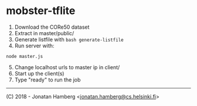 # mobster-tflite

1) Download the CORe50 dataset
2) Extract in master/public/
3) Generate listfile with `bash generate-listfile`
4) Run server with:
```
node master.js
```

5) Change localhost urls to master ip in client/  
6) Start up the client(s)
7) Type "ready" to run the job

___

(C) 2018 - Jonatan Hamberg &lt;jonatan.hamberg@cs.helsinki.fi&gt;
